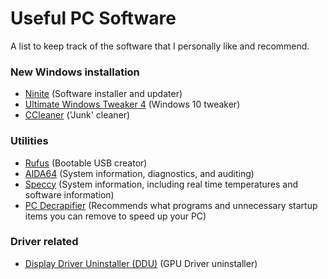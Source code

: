 # Useful PC Software
A list to keep track of the software that I personally like and recommend.


### New Windows installation

* [Ninite](https://ninite.com/) (Software installer and updater)
* [Ultimate Windows Tweaker 4](http://www.thewindowsclub.com/ultimate-windows-tweaker-4-windows-10) (Windows 10 tweaker)
* [CCleaner](https://www.piriform.com/ccleaner/download) ('Junk' cleaner)


### Utilities

* [Rufus](http://rufus.akeo.ie/?locale=en_US) (Bootable USB creator)
* [AIDA64](https://www.aida64.com/downloads) (System information, diagnostics, and auditing)
* [Speccy](https://www.piriform.com/speccy/download) (System information, including real time temperatures and software information)
* [PC Decrapifier](https://www.pcdecrapifier.com/download) (Recommends what programs and unnecessary startup items you can remove to speed up your PC)

### Driver related

* [Display Driver Uninstaller (DDU)](https://www.wagnardsoft.com/) (GPU Driver uninstaller)
